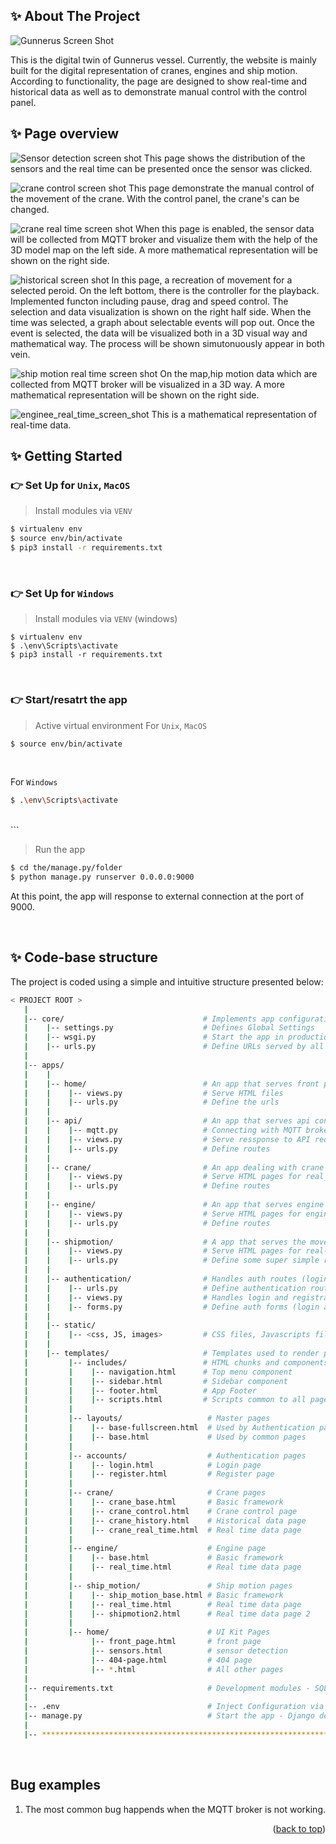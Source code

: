 <a name="readme-top"></a>
<!-- ABOUT THE PROJECT -->
## ✨ About The Project

![Gunnerus Screen Shot][front-page]

This is the digital twin of Gunnerus vessel. Currently, the website is mainly built for the digital representation of cranes, engines and ship motion.  According to functionality, the page are designed to show real-time and historical data as well as to demonstrate manual control with the control panel. 

## ✨ Page overview

![Sensor detection screen shot][sensor-detection]
This page shows the distribution of the sensors and the real time can be presented once the sensor was clicked.


![crane control screen shot][crane-control]
This page demonstrate the manual control of the movement of the crane. With the control panel, the crane's  can be changed.

![crane real time screen shot][crane-real-time]
When this page is enabled, the sensor data will be collected from MQTT broker and visualize them with the help of the 3D model map on the left side. A more mathematical representation will be shown on the right side.

![historical screen shot][historical-data]
In this page, a recreation of movement for a selected peroid. On the left bottom, there is the controller for the playback. Implemented functon including pause, drag and speed control. The selection and data visualization is shown on the right half side. When the time was selected, a graph about selectable events will pop out. Once the event is selected, the data will be visualized both in a 3D visual way and mathematical way. The process will be shown simutonuously appear in both vein.

![ship motion real time screen shot][ship-motion-real-time]
On the map,hip motion data which are collected from MQTT broker will be visualized in a 3D way. A more mathematical representation will be shown on the right side.

![enginee_real_time_screen_shot][engine-real-time]
This is a mathematical representation of real-time data.

<!-- GETTING STARTED -->
## ✨ Getting Started

### 👉 Set Up for `Unix`, `MacOS` 

> Install modules via `VENV`  

```bash
$ virtualenv env
$ source env/bin/activate
$ pip3 install -r requirements.txt
```

<br />

### 👉 Set Up for `Windows` 

> Install modules via `VENV` (windows) 

```
$ virtualenv env
$ .\env\Scripts\activate
$ pip3 install -r requirements.txt
```

<br />



### 👉 Start/resatrt the app

> Active virtual environment
For `Unix`, `MacOS` 

```bash
$ source env/bin/activate
```
<br />

For `Windows` 

```bash
$ .\env\Scripts\activate
```
<br />
```

> Run the app

```bash
$ cd the/manage.py/folder
$ python manage.py runserver 0.0.0.0:9000
```

At this point, the app will response to external connection at the port of 9000. 

<br />

## ✨ Code-base structure

The project is coded using a simple and intuitive structure presented below:

```bash
< PROJECT ROOT >
   |
   |-- core/                               # Implements app configuration
   |    |-- settings.py                    # Defines Global Settings
   |    |-- wsgi.py                        # Start the app in production
   |    |-- urls.py                        # Define URLs served by all apps/nodes
   |
   |-- apps/
   |    |
   |    |-- home/                          # An app that serves front page and sensor detection
   |    |    |-- views.py                  # Serve HTML files
   |    |    |-- urls.py                   # Define the urls  
   |    |
   |    |-- api/                           # An app that serves api connection
   |    |    |-- mqtt.py                   # Connecting with MQTT broker and processing the data
   |    |    |-- views.py                  # Serve ressponse to API request
   |    |    |-- urls.py                   # Define routes  
   |    |
   |    |-- crane/                         # An app dealing with crane data visualization
   |    |    |-- views.py                  # Serve HTML pages for real_time, control and historical (both crane and shipmotion)
   |    |    |-- urls.py                   # Define routes  
   |    |
   |    |-- engine/                        # An app that serves engine data
   |    |    |-- views.py                  # Serve HTML pages for engine real-time data
   |    |    |-- urls.py                   # Define routes  
   |    |
   |    |-- shipmotion/                    # A app that serves the movement of ship motion
   |    |    |-- views.py                  # Serve HTML pages for real-time shipmotion
   |    |    |-- urls.py                   # Define some super simple routes 
   |    |
   |    |-- authentication/                # Handles auth routes (login and register)
   |    |    |-- urls.py                   # Define authentication routes  
   |    |    |-- views.py                  # Handles login and registration  
   |    |    |-- forms.py                  # Define auth forms (login and register) 
   |    |
   |    |-- static/
   |    |    |-- <css, JS, images>         # CSS files, Javascripts files
   |    |
   |    |-- templates/                     # Templates used to render pages
   |         |-- includes/                 # HTML chunks and components
   |         |    |-- navigation.html      # Top menu component
   |         |    |-- sidebar.html         # Sidebar component
   |         |    |-- footer.html          # App Footer
   |         |    |-- scripts.html         # Scripts common to all pages
   |         |
   |         |-- layouts/                   # Master pages
   |         |    |-- base-fullscreen.html  # Used by Authentication pages
   |         |    |-- base.html             # Used by common pages
   |         |
   |         |-- accounts/                  # Authentication pages
   |         |    |-- login.html            # Login page
   |         |    |-- register.html         # Register page
   |         |
   |         |-- crane/                     # Crane pages
   |         |    |-- crane_base.html       # Basic framework
   |         |    |-- crane_control.html    # Crane control page
   |         |    |-- crane_history.html    # Historical data page
   |         |    |-- crane_real_time.html  # Real time data page
   |         |
   |         |-- engine/                    # Engine page
   |         |    |-- base.html             # Basic framework
   |         |    |-- real_time.html        # Real time data page
   |         |
   |         |-- ship_motion/               # Ship motion pages
   |         |    |-- ship_motion_base.html # Basic framework
   |         |    |-- real_time.html        # Real time data page
   |         |    |-- shipmotion2.html      # Real time data page 2
   |         |
   |         |-- home/                      # UI Kit Pages
   |              |-- front_page.html       # front page
   |              |-- sensors.html          # sensor detection
   |              |-- 404-page.html         # 404 page
   |              |-- *.html                # All other pages
   |
   |-- requirements.txt                     # Development modules - SQLite storage
   |
   |-- .env                                 # Inject Configuration via Environment
   |-- manage.py                            # Start the app - Django default start script
   |
   |-- ************************************************************************
```

<br />


<!-- Bug EXAMPLES -->
## Bug examples
1. The most common bug happends when the MQTT broker is not working.

<p align="right">(<a href="#readme-top">back to top</a>)</p>


<!-- MARKDOWN LINKS & IMAGES -->
[front-page]: images/front_page.PNG
[sensor-detection]: images/sensor_detection.PNG
[crane-control]: images/crane_control.PNG
[crane-real-time]: images/crane_real_time.PNG
[historical-data]: images/historical_data.PNG
[ship-motion-real-time]: images/ship_motion_real_time.PNG
[engine-real-time]: images/engine_real_time.PNG
